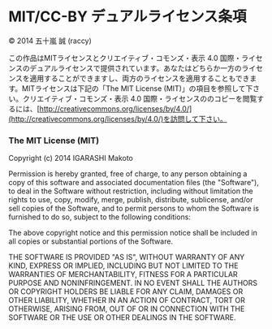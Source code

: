 # MIT/CC-BY デュアルライセンス条項

© 2014 五十嵐 誠 (raccy)

この作品はMITライセンスとクリエイティブ・コモンズ・表示 4.0 国際・ライセンスのデュアルライセンスで提供されています。あなたはどちらか一方のライセンスを適用することができますし、両方のライセンスを適用することもできます。MITライセンスは下記の「The MIT License (MIT)」の項目を参照して下さい。クリエイティブ・コモンズ・表示 4.0 国際・ライセンスののコピーを閲覧するには、[http://creativecommons.org/licenses/by/4.0/](http://creativecommons.org/licenses/by/4.0/)を訪問して下さい。

### The MIT License (MIT)

Copyright (c) 2014 IGARASHI Makoto

Permission is hereby granted, free of charge, to any person obtaining a copy
of this software and associated documentation files (the "Software"), to deal
in the Software without restriction, including without limitation the rights
to use, copy, modify, merge, publish, distribute, sublicense, and/or sell
copies of the Software, and to permit persons to whom the Software is
furnished to do so, subject to the following conditions:

The above copyright notice and this permission notice shall be included in
all copies or substantial portions of the Software.

THE SOFTWARE IS PROVIDED "AS IS", WITHOUT WARRANTY OF ANY KIND, EXPRESS OR
IMPLIED, INCLUDING BUT NOT LIMITED TO THE WARRANTIES OF MERCHANTABILITY,
FITNESS FOR A PARTICULAR PURPOSE AND NONINFRINGEMENT. IN NO EVENT SHALL THE
AUTHORS OR COPYRIGHT HOLDERS BE LIABLE FOR ANY CLAIM, DAMAGES OR OTHER
LIABILITY, WHETHER IN AN ACTION OF CONTRACT, TORT OR OTHERWISE, ARISING FROM,
OUT OF OR IN CONNECTION WITH THE SOFTWARE OR THE USE OR OTHER DEALINGS IN
THE SOFTWARE.
